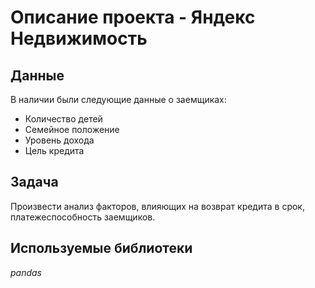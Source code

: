 # Описание проекта - Яндекс Недвижимость


## Данные
В наличии были следующие данные о заемщиках: 
- Количество детей
- Семейное положение
- Уровень дохода
- Цель кредита

## Задача

Произвести анализ факторов, влияющих на возврат кредита в срок, платежеспособность заемщиков. 

## Используемые библиотеки
*pandas*
